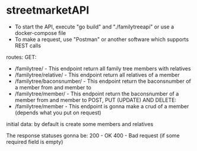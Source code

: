 # streetmarketAPI

- To start the API, execute "go build" and "./familytreeapi" or use a docker-compose file
- To make a request, use "Postman" or another software which supports REST calls

routes:
GET:
- /familytree/ - This endpoint return all family tree members with relatives 
- /familytree/relative/ - This endpoint return all relatives of a member 
- /familytree/baconsnumber/ - This endpoint return the baconsnumber of a member from and member to
- /familytree/member/ - This endpoint return the baconsnumber of a member from and member to
POST, PUT (UPDATE) AND DELETE:
- /familytree/member - This endpoint is gonna make a crud of a member (depends what you put on request)

initial data:
by default is create some members and relatives

The response statuses gonna be:
200 - OK
400 - Bad request (if some required field is empty)